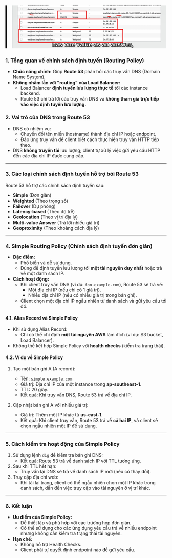 ## ![alt text](../image/routing-policy.png)
### **1. Tổng quan về chính sách định tuyến (Routing Policy)**

- **Chức năng chính:** Giúp **Route 53** phản hồi các truy vấn DNS (Domain Name System).
- **Không nhầm lẫn với "routing" của Load Balancer:**
  - Load Balancer **định tuyến lưu lượng thực tế** tới các instance backend.
  - Route 53 chỉ trả lời các truy vấn DNS và **không tham gia trực tiếp vào việc định tuyến lưu lượng.**

### **2. Vai trò của DNS trong Route 53**

- DNS có nhiệm vụ:
  - Chuyển đổi tên miền (hostname) thành địa chỉ IP hoặc endpoint.
  - Đáp ứng truy vấn để client biết cách thực hiện truy vấn HTTP tiếp theo.
- DNS **không truyền tải** lưu lượng; client tự xử lý việc gửi yêu cầu HTTP đến các địa chỉ IP được cung cấp.

---

### **3. Các loại chính sách định tuyến hỗ trợ bởi Route 53**

Route 53 hỗ trợ các chính sách định tuyến sau:

- **Simple** (Đơn giản)
- **Weighted** (Theo trọng số)
- **Failover** (Dự phòng)
- **Latency-based** (Theo độ trễ)
- **Geolocation** (Theo vị trí địa lý)
- **Multi-value Answer** (Trả lời nhiều giá trị)
- **Geoproximity** (Theo khoảng cách địa lý)

---

### **4. Simple Routing Policy (Chính sách định tuyến đơn giản)**

- **Đặc điểm:**
  - Phổ biến và dễ sử dụng.
  - Dùng để định tuyến lưu lượng tới **một tài nguyên duy nhất** hoặc trả về một danh sách IP.
- **Cách hoạt động:**
  - Khi client truy vấn DNS (ví dụ: `foo.example.com`), Route 53 sẽ trả về:
    - Một địa chỉ IP (nếu chỉ có 1 giá trị).
    - Nhiều địa chỉ IP (nếu có nhiều giá trị trong bản ghi).
  - Client chọn một địa chỉ IP ngẫu nhiên từ danh sách và gửi yêu cầu tới đó.

#### **4.1. Alias Record và Simple Policy**

- Khi sử dụng Alias Record:
  - Chỉ có thể chỉ định **một tài nguyên AWS** làm đích (ví dụ: S3 bucket, Load Balancer).
- Không thể kết hợp Simple Policy với **health checks** (kiểm tra trạng thái).

#### **4.2. Ví dụ về Simple Policy**

1. Tạo một bản ghi A (A record):

   - Tên: `simple.example.com`
   - Giá trị: Địa chỉ IP của một instance trong **ap-southeast-1**.
   - TTL: 20 giây.
   - Kết quả: Khi truy vấn DNS, Route 53 trả về địa chỉ IP.

2. Cập nhật bản ghi A với nhiều giá trị:
   - Giá trị: Thêm một IP khác từ **us-east-1**.
   - Kết quả: Khi client truy vấn, Route 53 trả về **cả hai IP**, và client sẽ chọn ngẫu nhiên một IP để sử dụng.

---

### **5. Cách kiểm tra hoạt động của Simple Policy**

1. Sử dụng lệnh `dig` để kiểm tra bản ghi DNS:
   - Kết quả: Route 53 trả về danh sách IP với TTL tương ứng.
2. Sau khi TTL hết hạn:
   - Truy vấn lại DNS sẽ trả về danh sách IP mới (nếu có thay đổi).
3. Truy cập địa chỉ web:
   - Khi tải lại trang, client có thể ngẫu nhiên chọn một IP khác trong danh sách, dẫn đến việc truy cập vào tài nguyên ở vị trí khác.

---

### **6. Kết luận**

- **Ưu điểm của Simple Policy:**
  - Dễ thiết lập và phù hợp với các trường hợp đơn giản.
  - Có thể sử dụng cho các ứng dụng yêu cầu trả về nhiều endpoint nhưng không cần kiểm tra trạng thái tài nguyên.
- **Hạn chế:**
  - Không hỗ trợ Health Checks.
  - Client phải tự quyết định endpoint nào để gửi yêu cầu.